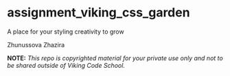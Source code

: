 assignment_viking_css_garden
============================

A place for your styling creativity to grow

Zhunussova Zhazira

**NOTE:** *This repo is copyrighted material for your private use only and not to be shared outside of Viking Code School.*

